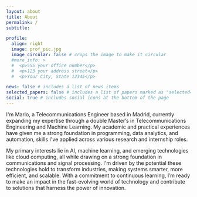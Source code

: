 ```yaml
---
layout: about
title: About
permalink: /
subtitle:     

profile:
  align: right
  image: prof_pic.jpg
  image_circular: false # crops the image to make it circular
  #more_info: >
  #  <p>555 your office number</p>
  #  <p>123 your address street</p>
  #  <p>Your City, State 12345</p>

news: false # includes a list of news items
selected_papers: false # includes a list of papers marked as "selected={true}"
social: true # includes social icons at the bottom of the page
---
```


I'm Mario, a Telecommunications Engineer based in Madrid, currently expanding my expertise through a double Master’s in Telecommunications Engineering and Machine Learning. My academic and practical experiences have given me a strong foundation in programming, data analytics, and automation, skills I've applied across various research and internship roles.

My primary interests lie in AI, machine learning, and emerging technologies like cloud computing, all while drawing on a strong foundation in communications and signal processing. I'm driven by the potential these technologies hold to transform industries, making systems smarter, more efficient, and scalable. With a commitment to continuous learning, I’m ready to make an impact in the fast-evolving world of technology and contribute to solutions that harness the power of innovation.
